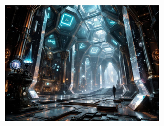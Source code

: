 ![A vast chamber of impossibly geometric crystal formations, with non-euclidean angles and self-replicating patterns. Mathematical equations float in the air as glowing symbols. Victorian-era scientific equipment merged with crystal computing structures. Geometric horror meets steampunk architecture, with prismatic lighting effects.](illustration_caption_2.jpeg)